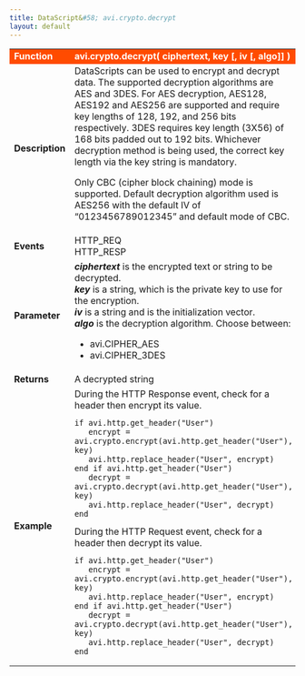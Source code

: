 ```yaml
---
title: DataScript&#58; avi.crypto.decrypt
layout: default
---
```

<table class="table table-hover"> 
 <tbody> 
  <tr bgcolor="ff4b00"> 
   <td width="100"> <font size="3" color="white"><strong>Function</strong></font> </td> 
   <td width="600"><font color="white"><b>avi.crypto.decrypt( ciphertext, key [, iv [, algo]] )</b></font></td> 
  </tr> 
  <tr> 
   <td width="100"> <font size="3"><strong>Description</strong></font> </td> 
   <td width="600">DataScripts can be used to encrypt and decrypt data. The supported decryption algorithms are AES and 3DES. For AES decryption, AES128, AES192 and AES256 are supported and require key lengths of 128, 192, and 256 bits respectively. 3DES requires key length (3X56) of 168 bits padded out to 192 bits. Whichever decryption method is being used, the correct key length via the key string is mandatory.<p></p> <p>Only CBC (cipher block chaining) mode is supported. Default decryption algorithm used is AES256 with the default IV of “0123456789012345” and default mode of CBC.</p></td> 
  </tr> 
  <tr> 
   <td width="100"> <font size="3"><strong>Events</strong></font> </td> 
   <td width="600">HTTP_REQ<br> HTTP_RESP</td> 
  </tr> 
  <tr> 
   <td width="100"> <font size="3"><strong>Parameter</strong></font> </td> 
   <td width="600"><strong><em>ciphertext</em> </strong>is the encrypted text or string to be decrypted.<br> <strong><em>key</em> </strong>is a string, which is the private key to use for the encryption.<br> <strong><em>iv</em> </strong>is a string and is the initialization vector.<br> <strong><em>algo</em> </strong>is the decryption algorithm. Choose between:<p></p> 
    <ul> 
     <li>avi.CIPHER_AES</li> 
     <li>avi.CIPHER_3DES</li> 
    </ul> </td> 
  </tr> 
  <tr> 
   <td width="100"> <font size="3"><strong>Returns</strong></font> </td> 
   <td width="600">A decrypted string</td> 
  </tr> 
  <tr> 
   <td width="100"> <font size="3"><strong>Example</strong></font> </td> 
   <td width="600">During the HTTP Response event, check for a header then encrypt its value.<br> 
    <!-- Crayon Syntax Highlighter v2.7.1 --> <pre><code class="language-lua">if avi.http.get_header("User")
   encrypt = avi.crypto.encrypt(avi.http.get_header("User"), key)
   avi.http.replace_header("User", encrypt)
end if avi.http.get_header("User")
   decrypt = avi.crypto.decrypt(avi.http.get_header("User"), key)
   avi.http.replace_header("User", decrypt)
end</code></pre> 
    <!-- [Format Time: 0.0040 seconds] --> During the HTTP Request event, check for a header then decrypt its value.<br> 
    <!-- Crayon Syntax Highlighter v2.7.1 --> <pre><code class="language-lua">if avi.http.get_header("User")
   encrypt = avi.crypto.encrypt(avi.http.get_header("User"), key)
   avi.http.replace_header("User", encrypt)
end if avi.http.get_header("User")
   decrypt = avi.crypto.decrypt(avi.http.get_header("User"), key)
   avi.http.replace_header("User", decrypt)
end</code></pre> 
    <!-- [Format Time: 0.0034 seconds] --> </td> 
  </tr> 
 </tbody> 
</table>